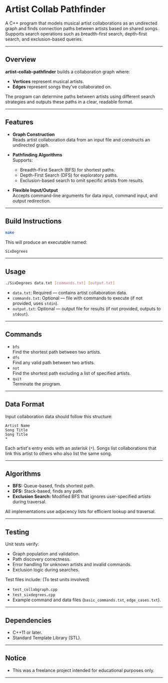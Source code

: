 # Artist Collab Pathfinder

A C++ program that models musical artist collaborations as an undirected graph and finds connection paths between artists based on shared songs. Supports search operations such as breadth-first search, depth-first search, and exclusion-based queries.

---

## Overview

**artist-collab-pathfinder** builds a collaboration graph where:
- **Vertices** represent musical artists.
- **Edges** represent songs they’ve collaborated on.

The program can determine paths between artists using different search strategies and outputs these paths in a clear, readable format.

---

## Features

- **Graph Construction**  
  Reads artist collaboration data from an input file and constructs an undirected graph.
  
- **Pathfinding Algorithms**  
  Supports:
  - Breadth-First Search (BFS) for shortest paths.
  - Depth-First Search (DFS) for exploratory paths.
  - Exclusion-based search to omit specific artists from results.

- **Flexible Input/Output**  
  Accepts command-line arguments for data input, command input, and output redirection.

---

## Build Instructions

```bash
make
```

This will produce an executable named:

```
SixDegrees
```

---

## Usage

```bash
./SixDegrees data.txt [commands.txt] [output.txt]
```

- `data.txt`: Required — contains artist collaboration data.
- `commands.txt`: Optional — file with commands to execute (if not provided, uses `stdin`).
- `output.txt`: Optional — output file for results (if not provided, outputs to `stdout`).

---

## Commands

- `bfs`  
  Find the shortest path between two artists.
- `dfs`  
  Find any valid path between two artists.
- `not`  
  Find the shortest path excluding a list of specified artists.
- `quit`  
  Terminate the program.

---

## Data Format

Input collaboration data should follow this structure:

```
Artist Name
Song Title
Song Title
*
```

Each artist's entry ends with an asterisk (`*`). Songs list collaborations that link this artist to others who also list the same song.

---

## Algorithms

- **BFS:** Queue-based, finds shortest path.
- **DFS:** Stack-based, finds any path.
- **Exclusion Search:** Modified BFS that ignores user-specified artists during traversal.

All implementations use adjacency lists for efficient lookup and traversal.

---

## Testing

Unit tests verify:
- Graph population and validation.
- Path discovery correctness.
- Error handling for unknown artists and invalid commands.
- Exclusion logic during searches.

Test files include: (To test units involved)
- `test_collabgraph.cpp`  
- `test_sixdegrees.cpp`  
- Example command and data files (`basic_commands.txt`, `edge_cases.txt`).

---

## Dependencies

- C++11 or later.
- Standard Template Library (STL).

---

## Notice

- This was a freelance project intended for educational purposes only.

---
